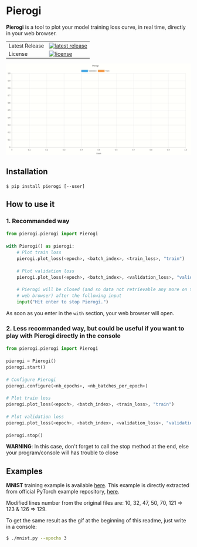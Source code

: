 # Pierogi

**Pierogi** is a tool to plot your model training loss curve, in real time, directly in your web browser.

<table>
<tr>
  <td>Latest Release</td>
  <td>
    <a href="https://pypi.org/project/pierogi/">
    <img src="https://img.shields.io/pypi/v/pierogi.svg" alt="latest release" />
    </a>
  </td>
</tr>
<tr>
  <td>License</td>
  <td>
    <a href="https://github.com/nalepae/pierogi/blob/master/LICENSE">
    <img src="https://img.shields.io/pypi/l/pierogi.svg" alt="license" />
    </a>
  </td>
</tr>
</table>

![Training MNIST](https://github.com/nalepae/pierogi/blob/master/docs/mnist_train.gif)

## Installation

`$ pip install pierogi [--user]`

## How to use it

### 1. Recommanded way

```python
from pierogi.pierogi import Pierogi

with Pierogi() as pierogi:
    # Plot train loss
    pierogi.plot_loss(<epoch>, <batch_index>, <train_loss>, "train")

    # Plot validation loss
    pierogi.plot_loss(<epoch>, <batch_index>, <validation_loss>, "validation")

    # Pierogi will be closed (and so data not retrievable any more on the
    # web browser) after the following input
    input("Hit enter to stop Pierogi.")
```

As soon as you enter in the `with` section, your web browser will open.

### 2. Less recommanded way, but could be useful if you want to play with **Pierogi** directly in the console

```python
from pierogi.pierogi import Pierogi

pierogi = Pierogi()
pierogi.start()

# Configure Pierogi
pierogi.configure(<nb_epochs>, <nb_batches_per_epoch>)

# Plot train loss
pierogi.plot_loss(<epoch>, <batch_index>, <train_loss>, "train")

# Plot validation loss
pierogi.plot_loss(<epoch>, <batch_index>, <validation_loss>, "validation")

pierogi.stop()
```

**WARNING**: In this case, don't forget to call the stop method at the end,
else your program/console will has trouble to close

## Examples

**MNIST** training example is available [here](https://github.com/nalepae/pierogi/blob/master/docs/mnist.py).
This example is directly extracted from official PyTorch example repository, [here](https://github.com/pytorch/examples/blob/master/mnist/main.py).

Modified lines number from the original files are: 10, 32, 47, 50, 70, 121 => 123 & 126 => 129.

To get the same result as the gif at the beginning of this readme, just write in a console:
```bash
$ ./mnist.py --epochs 3
```

